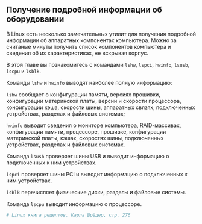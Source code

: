 ## Получение подробной информации об оборудовании

В Linux есть несколько замечательных утилит для получения подробной информации об аппаратных компонентах компьютера. Можно за считаные минуты получить список компонентов компьютера и сведения об их характеристиках,
не вскрывая корпус.

В этой главе вы познакомитесь с командами `lshw`, `lspci`, `hwinfo`, `lsusb`, `lscpu` и `lsblk`.

Команды `lshw` и `hwinfo` выводят наиболее полную информацию:

`lshw` сообщает о конфигурации памяти, версиях прошивки, конфигурации материнской платы, версии и скорости процессора, конфигурации кэша, скорости шины, аппаратных связях, подключенных устройствах, разделах и файловых системах;

`hwinfo` выводит сведения о мониторе компьютера, RAID-массивах, конфигурации памяти, процессоре, прошивке, конфигурации материнской платы, кэшах, скоростях шины, подключенных устройствах, разделах и файловых системах.

Команда `lsusb` проверяет шины USB и выводит информацию о подключенных к ним устройствах.

`lspci` проверяет шины PCI и выводит информацию о подключенных к ним устройствах.

`lsblk` перечисляет физические диски, разделы и файловые системы.

Команда `lscpu` выводит информацию о процессоре.






```ruby
# Linux книга рецептов. Карла Шрёдер, стр. 276
```
